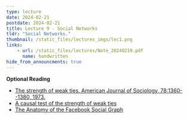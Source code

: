 ```yaml
---
type: lecture
date: 2024-02-21
postdate: 2024-02-21
title: Lecture 9 - Social Networks
tldr: "Social Networks."
thumbnail: /static_files/lectures_imgs/lec1.png
links:
    - url: /static_files/lectures/Note_20240219.pdf
      name: handwritten
hide_from_announcments: true
---
```


**Optional Reading**
 - [The strength of weak ties. American Journal of Sociology, 78:1360--1380, 1973.](http://web.stanford.edu/group/scspi/_media/pdf/Reference%20Media/Granovetter_1973_Social%20Networks.pdf)
 - [A causal test of the strength of weak ties](https://www.science.org/doi/full/10.1126/science.abl4476?casa_token=lZgCo7f1LpUAAAAA%3AWpsvOtK6G-ZKmqsf5EJHHhlsPoiRpruQ9tKlp4kFi0jVSvxD0YJJymMY_0M2C3lVmjiAdAsyumq9jw)
 - [The Anatomy of the Facebook Social Graph](https://arxiv.org/pdf/1111.4503.pdf)